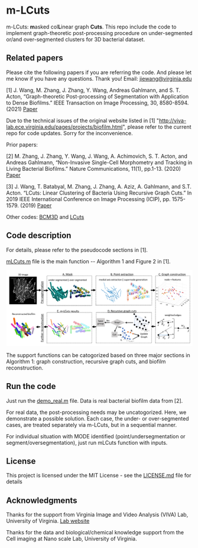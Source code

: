 # m-LCuts
m-LCuts: **m**asked col**L**inear graph **Cuts**. This repo include the code to implement graph-theoretic post-processing procedure on under-segmented or/and over-segmented clusters for 3D bacterial dataset.

## Related papers
Please cite the following papers if you are referring the code. And please let me know if you have any questions. Thank you!
Email: jiewang@virginia.edu

[1]	J. Wang, M. Zhang, J. Zhang, Y. Wang, Andreas Gahlmann, and S. T. Acton, “Graph-theoretic Post-processing of Segmentation with Application to Dense Biofilms.” IEEE Transaction on Image Processing, 30, 8580-8594. (2021) [Paper](https://ieeexplore.ieee.org/abstract/document/9562258)

Due to the technical issues of the original website listed in [1] "http://viva-lab.ece.virginia.edu/pages/projects/biofilm.html", please refer to the current repo for code updates. Sorry for the inconvenience.

Prior papers:

[2] M. Zhang, J. Zhang, Y. Wang, J. Wang, A. Achimovich, S. T. Acton, and Andreas Gahlmann, “Non-Invasive Single-Cell Morphometry and Tracking in Living Bacterial Biofilms.” Nature Communications, 11(1), pp.1-13. (2020) [Paper](https://www.nature.com/articles/s41467-020-19866-8)

[3] J. Wang, T. Batabyal, M. Zhang, J. Zhang, A. Aziz, A. Gahlmann, and S.T. Acton. “LCuts: Linear Clustering of Bacteria Using Recursive Graph Cuts.” In 2019 IEEE International Conference on Image Processing (ICIP), pp. 1575-1579. (2019) [Paper](https://ieeexplore.ieee.org/abstract/document/8803064)

Other codes: [BCM3D](https://github.com/GahlmannLab/BCM3D) and [LCuts](https://github.com/jwang-c/Postprocessing-using-LCuts)

## Code description
For details, please refer to the pseudocode sections in [1].

[mLCuts.m](mLCuts.m) file is the main function -- Algorithm 1 and Figure 2 in [1].

![Screenshot](mLCuts_workflow.png)

The support functions can be catogorized based on three major sections in Algorithm 1: graph construction, recursive graph cuts, and biofilm reconstruction.

## Run the code
Just run the [demo_real.m](demo_real.m) file. Data is real bacterial biofilm data from [2].

For real data, the post-processing needs may be uncatogorized. Here, we demonstrate a possible solution. Each case, the under- or over-segmented cases, are treated separately via m-LCuts, but in a sequential manner.

For individual situation with MODE identified (point/undersegmentation or segment/oversegmentation), just run mLCuts function with inputs.


## License
This project is licensed under the MIT License - see the [LICENSE.md](LICENSE.md) file for details

## Acknowledgments
Thanks for the support from Virginia Image and Video Analysis (VIVA) Lab, University of Virginia. [Lab website](http://viva-lab.ece.virginia.edu/index.html)

Thanks for the data and biological/chemical knowledge support from the Cell imaging at Nano scale Lab, University of Virginia.
